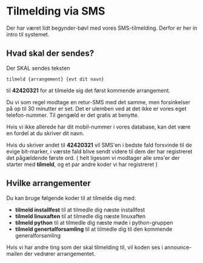 # Tilmelding via SMS

Der har været lidt begynder-bøvl med vores SMS-tilmelding. Derfor er her in intro til systemet.

## Hvad skal der sendes?

Der SKAL sendes teksten 

~~~~
tilmeld {arrangement} {evt dit navn}
~~~~

til **42420321** for at tilmelde sig det først kommende arrangement.

Du vi som regel modtage en retur-SMS med det samme, men forsinkelser på op til 30 minutter er set.
Det er ulemben ved at det ikke er vores eget telefon-nummer.
Til gengæld er det gratis at benytte.

Hvis vi ikke allerede har dit mobil-nummer i vores database, kan det være en fordel at du skriver dit navn.

Hvis du skriver andet til **42420321** vil SMS'en i bedste fald forsvinde til de evige bit-marker, i værste fald blive sendt videre til dem der har
registreret det pågældende første ord. ( helt ligesom vi modtager alle sms'er der starter med **tilmeld**, og et par andre koder vi har registreret )


## Hvilke arrangementer 

Du kan bruge følgende koder til at tilmelde dig med:

* **tilmeld installfest** til at tilmedle dig næste installfest
* **tilmeld linuxaften** til at tilmedle dig næste linuxaften
* **tilmeld python** til at tilmedle dig næste møde i python-gruppen
* **tilmeld genertalforsamling** til at tilmedle dig til den kommende generalforsamling

Hvis vi har andre ting som der skal tilmelding til, vil koden ses i announce-mailen der vedrører arrangementet.


